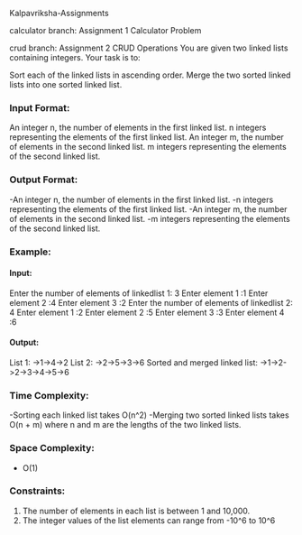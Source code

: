 Kalpavriksha-Assignments

calculator branch: Assignment 1 Calculator Problem

crud branch: Assignment 2 CRUD Operations
You are given two linked lists containing integers. Your task is to:

Sort each of the linked lists in ascending order.
Merge the two sorted linked lists into one sorted linked list.

### Input Format:

An integer n, the number of elements in the first linked list.
n integers representing the elements of the first linked list.
An integer m, the number of elements in the second linked list.
m integers representing the elements of the second linked list.

### Output Format:

-An integer n, the number of elements in the first linked list.
-n integers representing the elements of the first linked list.
-An integer m, the number of elements in the second linked list.
-m integers representing the elements of the second linked list.

### Example:

#### Input:

Enter the number of elements of linkedlist 1: 3
Enter element 1 :1
Enter element 2 :4
Enter element 3 :2
Enter the number of elements of linkedlist 2: 4
Enter element 1 :2
Enter element 2 :5
Enter element 3 :3
Enter element 4 :6

#### Output:

List 1:
->1->4->2
List 2:
->2->5->3->6
Sorted and merged linked list:
->1->2->2->3->4->5->6

### Time Complexity:

-Sorting each linked list takes O(n^2)
-Merging two sorted linked lists takes O(n + m) where n and m are the lengths of the two linked lists.

### Space Complexity:

- O(1)

### Constraints:

1. The number of elements in each list is between 1 and 10,000.
2. The integer values of the list elements can range from -10^6 to 10^6
